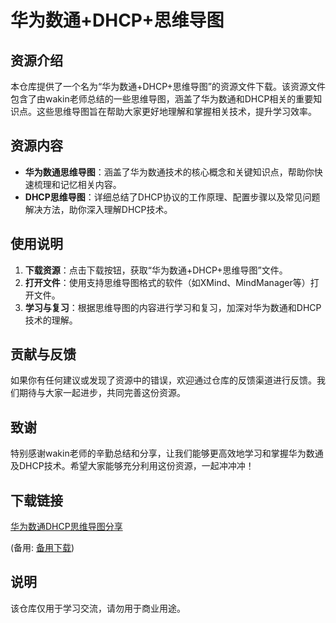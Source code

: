 # 华为数通+DHCP+思维导图

## 资源介绍

本仓库提供了一个名为“华为数通+DHCP+思维导图”的资源文件下载。该资源文件包含了由wakin老师总结的一些思维导图，涵盖了华为数通和DHCP相关的重要知识点。这些思维导图旨在帮助大家更好地理解和掌握相关技术，提升学习效率。

## 资源内容

- **华为数通思维导图**：涵盖了华为数通技术的核心概念和关键知识点，帮助你快速梳理和记忆相关内容。
- **DHCP思维导图**：详细总结了DHCP协议的工作原理、配置步骤以及常见问题解决方法，助你深入理解DHCP技术。

## 使用说明

1. **下载资源**：点击下载按钮，获取“华为数通+DHCP+思维导图”文件。
2. **打开文件**：使用支持思维导图格式的软件（如XMind、MindManager等）打开文件。
3. **学习与复习**：根据思维导图的内容进行学习和复习，加深对华为数通和DHCP技术的理解。

## 贡献与反馈

如果你有任何建议或发现了资源中的错误，欢迎通过仓库的反馈渠道进行反馈。我们期待与大家一起进步，共同完善这份资源。

## 致谢

特别感谢wakin老师的辛勤总结和分享，让我们能够更高效地学习和掌握华为数通及DHCP技术。希望大家能够充分利用这份资源，一起冲冲冲！

## 下载链接
[华为数通DHCP思维导图分享](https://pan.quark.cn/s/62cb06826ebc) 

(备用: [备用下载](https://pan.baidu.com/s/18r00v8aZP_cPdkzg7isO9A?pwd=1234))

## 说明

该仓库仅用于学习交流，请勿用于商业用途。
